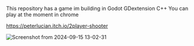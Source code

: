 This repository has a game im building in Godot GDextension C++
You can play at the moment in chrome

https://peterlucian.itch.io/2player-shooter

![Screenshot from 2024-09-15 13-02-31](https://github.com/user-attachments/assets/91d60af7-a46c-441d-8e55-ebb2ea84e7b6)
